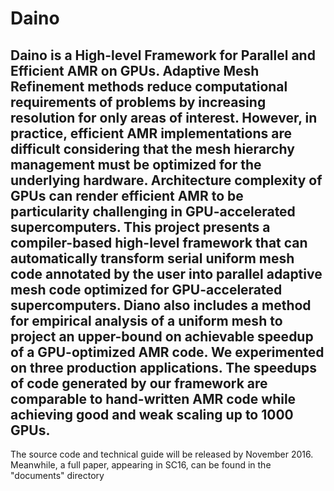 # Daino

Daino is a High-level Framework for Parallel and Efficient AMR on GPUs. Adaptive Mesh Refinement methods reduce computational requirements of problems by increasing resolution for only areas of interest. However, in practice, efficient AMR implementations are difficult considering that the mesh hierarchy management must be optimized for the underlying hardware. Architecture complexity of GPUs can render efficient AMR to be particularity challenging in GPU-accelerated supercomputers. This project presents a compiler-based high-level framework that can automatically transform serial uniform mesh code annotated by the user into parallel adaptive mesh code optimized for GPU-accelerated supercomputers. Diano also includes a method for empirical analysis of a uniform mesh to project an upper-bound on achievable speedup of a GPU-optimized AMR code. We experimented on three production applications. The speedups of code generated by our framework are comparable to hand-written AMR code while achieving good and weak scaling up to 1000 GPUs.
-------------------------------------------------------------------------------
The source code and technical guide will be released by November 2016. Meanwhile, a full paper, appearing in SC16, can be found in the "documents" directory
